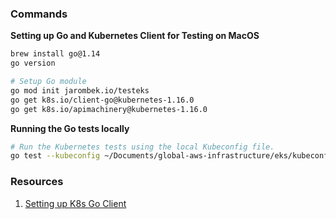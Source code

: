 ### Commands

**Setting up Go and Kubernetes Client for Testing on MacOS**

```bash
brew install go@1.14
go version

# Setup Go module
go mod init jarombek.io/testeks
go get k8s.io/client-go@kubernetes-1.16.0
go get k8s.io/apimachinery@kubernetes-1.16.0
```

**Running the Go tests locally**

```bash
# Run the Kubernetes tests using the local Kubeconfig file.
go test --kubeconfig ~/Documents/global-aws-infrastructure/eks/kubeconfig_andrew-jarombek-eks-cluster
```

### Resources

1. [Setting up K8s Go Client](https://github.com/kubernetes/client-go/blob/master/INSTALL.md)

